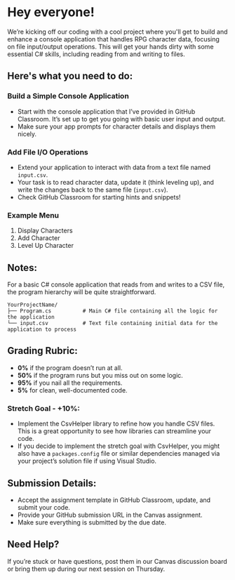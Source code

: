 # Hey everyone!

We’re kicking off our coding with a cool project where you'll get to build and enhance a console application that handles RPG character data, focusing on file input/output operations. This will get your hands dirty with some essential C# skills, including reading from and writing to files.

## Here's what you need to do:

### Build a Simple Console Application
- Start with the console application that I’ve provided in GitHub Classroom. It’s set up to get you going with basic user input and output.
- Make sure your app prompts for character details and displays them nicely.

### Add File I/O Operations
- Extend your application to interact with data from a text file named `input.csv`.
- Your task is to read character data, update it (think leveling up), and write the changes back to the same file (`input.csv`).
- Check GitHub Classroom for starting hints and snippets!

### Example Menu
1. Display Characters
2. Add Character
3. Level Up Character

## Notes:
For a basic C# console application that reads from and writes to a CSV file, the program hierarchy will be quite straightforward.

```
YourProjectName/
├── Program.cs          # Main C# file containing all the logic for the application
└── input.csv           # Text file containing initial data for the application to process
```

## Grading Rubric:
- **0%** if the program doesn’t run at all.
- **50%** if the program runs but you miss out on some logic.
- **95%** if you nail all the requirements.
- **5%** for clean, well-documented code.

### Stretch Goal - +10%:
- Implement the CsvHelper library to refine how you handle CSV files. This is a great opportunity to see how libraries can streamline your code.
- If you decide to implement the stretch goal with CsvHelper, you might also have a `packages.config` file or similar dependencies managed via your project’s solution file if using Visual Studio.

## Submission Details:
- Accept the assignment template in GitHub Classroom, update, and submit your code.
- Provide your GitHub submission URL in the Canvas assignment.
- Make sure everything is submitted by the due date.

## Need Help?
If you’re stuck or have questions, post them in our Canvas discussion board or bring them up during our next session on Thursday.
